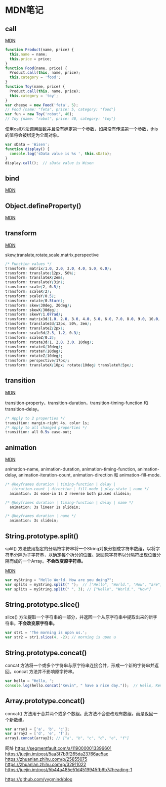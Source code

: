 # MDN笔记

## call
[MDN](https://developer.mozilla.org/zh-CN/docs/Web/JavaScript/Reference/Global_Objects/Function/call)

```js
function Product(name, price) {
  this.name = name;
  this.price = price;
}
function Food(name, price) {
  Product.call(this, name, price);
  this.category = 'food';
}
function Toy(name, price) {
  Product.call(this, name, price);
  this.category = 'toy';
}
var cheese = new Food('feta', 5);
// Food {name: "feta", price: 5, category: "food"}
var fun = new Toy('robot', 40);
// Toy {name: "robot", price: 40, category: "toy"}
```

使用call方法调用函数并且没有确定第一个参数，如果没有传递第一个参数，this的值将会被绑定为全局对象。
```js
var sData = 'Wisen';
function display() {
  console.log('sData value is %s ', this.sData);
}
display.call();  // sData value is Wisen
```

## bind
[MDN](https://developer.mozilla.org/zh-CN/docs/Web/JavaScript/Reference/Global_Objects/Function/bind)

## Object.defineProperty()
[MDN](https://developer.mozilla.org/zh-CN/docs/Web/JavaScript/Reference/Global_Objects/Object/defineProperty)

## transform
[MDN](https://developer.mozilla.org/zh-CN/docs/Web/CSS/transform)

skew,translate,rotate,scale,matrix,perspective

```css
/* Function values */
transform: matrix(1.0, 2.0, 3.0, 4.0, 5.0, 6.0);
transform: translate(12px, 50%);
transform: translateX(2em);
transform: translateY(3in);
transform: scale(2, 0.5);
transform: scaleX(2);
transform: scaleY(0.5);
transform: rotate(0.5turn);
transform: skew(30deg, 20deg);
transform: skewX(30deg);
transform: skewY(1.07rad);
transform: matrix3d(1.0, 2.0, 3.0, 4.0, 5.0, 6.0, 7.0, 8.0, 9.0, 10.0, 11.0, 12.0, 13.0, 14.0, 15.0, 16.0);
transform: translate3d(12px, 50%, 3em);
transform: translateZ(2px);
transform: scale3d(2.5, 1.2, 0.3);
transform: scaleZ(0.3);
transform: rotate3d(1, 2.0, 3.0, 10deg);
transform: rotateX(10deg);
transform: rotateY(10deg);
transform: rotateZ(10deg);
transform: perspective(17px);
transform: translateX(10px) rotate(10deg) translateY(5px);
```

## transition
[MDN](https://developer.mozilla.org/zh-CN/docs/Web/CSS/transition)

transition-property，transition-duration，transition-timing-function 和 transition-delay。
```css
/* Apply to 2 properties */
transition: margin-right 4s, color 1s;
/* Apply to all changed properties */
transition: all 0.5s ease-out;
```

## animation
[MDN](https://developer.mozilla.org/zh-CN/docs/Web/CSS/animation)

animation-name, animation-duration, animation-timing-function, animation-delay, animation-iteration-count, animation-direction 和 animation-fill-mode.

```css
/* @keyframes duration | timing-function | delay |
   iteration-count | direction | fill-mode | play-state | name */
  animation: 3s ease-in 1s 2 reverse both paused slidein;

/* @keyframes duration | timing-function | delay | name */
  animation: 3s linear 1s slidein;

/* @keyframes duration | name */
  animation: 3s slidein;
```

## String.prototype.split()
split() 方法使用指定的分隔符字符串将一个String对象分割成字符串数组，以将字符串分隔为子字符串，以确定每个拆分的位置。返回原字符串以分隔符出现位置分隔而成的一个Array。**不会改变原字符串。**

[MDN](https://developer.mozilla.org/zh-CN/docs/Web/JavaScript/Reference/Global_Objects/String/split)

```js
var myString = "Hello World. How are you doing?";
var splits = myString.split(" ");  // ["Hello", "World.", "How", "are", "you", "doing?"]
var splits = myString.split(" ", 3); // ["Hello", "World.", "How"]
```

## String.prototype.slice()
slice() 方法提取一个字符串的一部分，并返回一个从原字符串中提取出来的新字符串。**不会改变原字符串。**

```js
var str1 = 'The morning is upon us.';
var str2 = str1.slice(4, -2); // morning is upon u
```

## String.prototype.concat()
concat 方法将一个或多个字符串与原字符串连接合并，形成一个新的字符串并返回。concat 方法并不影响原字符串。
```js
var hello = "Hello, ";
console.log(hello.concat("Kevin", " have a nice day."));  // Hello, Kevin have a nice day.
```

##

## Array.prototype.concat()
concat() 方法用于合并两个或多个数组。此方法不会更改现有数组，而是返回一个新数组。
```js
var array1 = ['a', 'b', 'c'];
var array2 = ['d', 'e', 'f'];
array1.concat(array2); // ["a", "b", "c", "d", "e", "f"]
```



网址
https://segmentfault.com/a/1190000013396601
https://juejin.im/post/5aa3f7b9f265da23766ae5ae
https://zhuanlan.zhihu.com/p/25855075
https://zhuanlan.zhihu.com/p/32911022
https://juejin.im/post/5b44a485e51d4519945fb6b7#heading-1

https://github.com/yygmind/blog